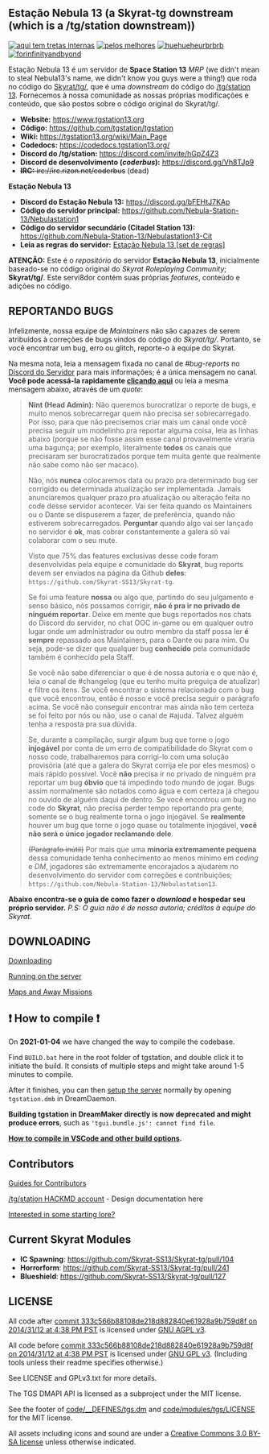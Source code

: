 ## Estação Nebula 13 (a Skyrat-tg downstream (which is a /tg/station downstream))

[![aqui tem tretas internas](http://svgur.com/i/_js.svg)](https://www.forthebadge.com) [![pelos melhores](https://svgur.com/i/_ij.svg)](https://www.forthebadge.com) [![huehueheurbrbrb](http://svgur.com/i/_kN.svg)](https://www.forthebadge.com) [![forinfinityandbyond](https://user-images.githubusercontent.com/5211576/29499758-4efff304-85e6-11e7-8267-62919c3688a9.gif)](https://www.reddit.com/r/SS13/comments/5oplxp/what_is_the_main_problem_with_byond_as_an_engine/dclbu1a) 

Estação Nebula 13 é um servidor de **Space Station 13** *MRP* (we didn't mean to steal Nebula13's name, we didn't know you guys were a thing!) que roda no código do [Skyrat/tg/](https://github.com/Skyrat-SS13/Skyrat-tg), que é uma *downstream* do código do [/tg/station 13](https://github.com/tgstation/tgstation). Fornecemos à nossa comunidade as nossas próprias modificações e conteúdo, que são postos sobre o código original do Skyrat/tg/.

* **Website:** https://www.tgstation13.org
* **Código:** https://github.com/tgstation/tgstation
* **Wiki:** https://tgstation13.org/wiki/Main_Page
* **Codedocs:** https://codedocs.tgstation13.org/
* **Discord do /tg/station:** https://discord.com/invite/hGpZ4Z3
* **Discord de desenvolvimento (*coderbus*):** https://discord.gg/Vh8TJp9
* ~~**IRC:** irc://irc.rizon.net/coderbus~~ (dead)

**Estação Nebula 13**

* **Discord do Estação Nebula 13:** https://discord.gg/bFEHtJ7KAp
* **Código do servidor principal:** https://github.com/Nebula-Station-13/Nebulastation1
* **Código do servidor secundário (Citadel Station 13):** https://github.com/Nebula-Station-13/Nebulastation13-Cit
* **Leia as regras do servidor:** [Estação Nebula 13 [set de regras]](https://docs.google.com/document/d/1Ece9htZmux2hpXwGB4aA8zGjJFYCJq0cV6T_ov56mq4/edit?usp=sharing)

**ATENÇÃO:** Este é o *repositório* do servidor **Estação Nebula 13**, inicialmente baseado-se no código original do *Skyrat Roleplaying Community*; **Skyrat/tg/**. Este servi8dor contém suas próprias *features*, conteúdo e adições no código. 

## REPORTANDO BUGS

Infelizmente, nossa equipe de *Maintainers* não são capazes de serem atribuídos à correções de bugs vindos do código do *Skyrat/tg/*. Portanto, se você encontrar um bug, erro ou glitch, reporte-o à equipe do Skyrat. 

Na mesma nota, leia a mensagem fixada no canal de *#bug-reports* no [Discord do Servidor](https://discord.gg/bFEHtJ7KAp) para mais informações; é a única mensagem no canal. **Você pode acessá-la rapidamente [clicando aqui](https://discord.com/channels/803100599305895966/828692970445602826/880816735668830269)** ou leia a mesma mensagem abaixo, através de um *quote*:

> **Nint (Head Admin):**
> Não queremos burocratizar o reporte de bugs, e muito menos sobrecarregar quem não precisa ser sobrecarregado. Por isso, para que não precisemos criar mais um canal onde você precisa seguir um modelinho pra reportar alguma coisa, leia as linhas abaixo  (porque se não fosse assim esse canal provavelmente viraria uma bagunça; por exemplo, literalmente **todos** os canais que precisaram ser burocratizados porque tem muita gente que realmente não sabe como não ser macaco).
> 
> Não, nós **nunca** colocaremos data ou prazo pra determinado bug ser corrigido ou determinada atualização ser implementada. Jamais anunciaremos qualquer prazo pra atualização ou alteração feita no code desse servidor acontecer. Vai ser feita quando os Maintainers ou o Dante se dispuserem a fazer, de preferência, quando não estiverem sobrecarregados. **Perguntar** quando algo vai ser lançado no servidor é **ok**, mas cobrar constantemente a galera só vai colaborar com o seu mute.
> 
> Visto que 75% das features exclusivas desse code foram desenvolvidas pela equipe e comunidade do **Skyrat**, bug reports devem ser enviados na página da Github **deles**: ``https://github.com/Skyrat-SS13/Skyrat-tg``.
> 
> Se foi uma feature **nossa** ou algo que, partindo do seu julgamento e senso básico, nós possamos corrigir, **não é pra ir no privado de ninguém reportar**. Deixe em mente que bugs reportados nos chats do Discord do servidor, no chat OOC in-game ou em qualquer outro lugar onde um administrador ou outro membro da staff possa ler **é sempre** repassado aos Maintainers, para o Dante ou para mim. Ou seja, pode-se dizer que qualquer bug **conhecido** pela comunidade também é conhecido pela Staff.
> 
> Se você não sabe diferenciar o que é de nossa autoria e o que não é, leia o canal de #changelog (que eu tenho muita preguiça de atualizar) e filtre os itens. Se você encontrar o sistema relacionado com o bug que você encontrou, então é nosso e você precisa seguir o parágrafo acima. Se você não conseguir encontrar mas ainda não tem certeza se foi feito por nós ou não, use o canal de #ajuda. Talvez alguém tenha a resposta pra sua dúvida. 
> 
> Se, durante a compilação, surgir algum bug que torne o jogo **injogável** por conta de um erro de compatibilidade do Skyrat com o nosso code, trabalharemos para corrigi-lo com uma solução provisória (até que a galera do Skyrat corrija ele por eles mesmos) o mais rápido possível. Você **não** precisa ir no privado de ninguém pra reportar um bug **óbvio** que tá impedindo todo mundo de jogar. Bugs assim normalmente são notados como água e com certeza já chegou no ouvido de alguém daqui de dentro. Se você encontrou um bug no code do **Skyrat**, não precisa perder tempo reportando pra gente, somente se o bug realmente torna o jogo injogável. Se **realmente** houver um bug que torne o jogo quase ou totalmente injogável, **você não será o único jogador reclamando dele**.
> 
> ~~(Parágrafo inútil)~~ Por mais que uma **minoria extremamente pequena** dessa comunidade tenha conhecimento ao menos mínimo em *coding* e *DM*, jogadores são extremamente encorajados a ajudarem no desenvolvimento do servidor com correções e contribuições; 
> ``https://github.com/Nebula-Station-13/Nebulastation13``.

**Abaixo encontra-se o guia de como fazer o *download* e hospedar seu próprio servidor.** *P.S: O guia não é de nossa autoria; créditos à equipe do Skyrat*.

## DOWNLOADING
[Downloading](.github/guides/DOWNLOADING.md)

[Running on the server](.github/guides/RUNNING_A_SERVER.md)

[Maps and Away Missions](.github/guides/MAPS_AND_AWAY_MISSIONS.md)

## :exclamation: How to compile :exclamation:

On **2021-01-04** we have changed the way to compile the codebase.

Find `BUILD.bat` here in the root folder of tgstation, and double click it to initiate the build. It consists of multiple steps and might take around 1-5 minutes to compile.

After it finishes, you can then [setup the server](.github/RUNNING_A_SERVER.md) normally by opening `tgstation.dmb` in DreamDaemon.

**Building tgstation in DreamMaker directly is now deprecated and might produce errors**, such as `'tgui.bundle.js': cannot find file`.

**[How to compile in VSCode and other build options](tools/build/README.md).**

## Contributors
[Guides for Contributors](.github/CONTRIBUTING.md)

[/tg/station HACKMD account](https://hackmd.io/@tgstation) - Design documentation here

[Interested in some starting lore?](https://github.com/tgstation/common_core)

## Current Skyrat Modules
* **IC Spawning**: https://github.com/Skyrat-SS13/Skyrat-tg/pull/104
* **Horrorform**: https://github.com/Skyrat-SS13/Skyrat-tg/pull/241
* **Blueshield**: https://github.com/Skyrat-SS13/Skyrat-tg/pull/127

## LICENSE

All code after [commit 333c566b88108de218d882840e61928a9b759d8f on 2014/31/12 at 4:38 PM PST](https://github.com/tgstation/tgstation/commit/333c566b88108de218d882840e61928a9b759d8f) is licensed under [GNU AGPL v3](https://www.gnu.org/licenses/agpl-3.0.html).

All code before [commit 333c566b88108de218d882840e61928a9b759d8f on 2014/31/12 at 4:38 PM PST](https://github.com/tgstation/tgstation/commit/333c566b88108de218d882840e61928a9b759d8f) is licensed under [GNU GPL v3](https://www.gnu.org/licenses/gpl-3.0.html).
(Including tools unless their readme specifies otherwise.)

See LICENSE and GPLv3.txt for more details.

The TGS DMAPI API is licensed as a subproject under the MIT license.

See the footer of [code/__DEFINES/tgs.dm](./code/__DEFINES/tgs.dm) and [code/modules/tgs/LICENSE](./code/modules/tgs/LICENSE) for the MIT license.

All assets including icons and sound are under a [Creative Commons 3.0 BY-SA license](https://creativecommons.org/licenses/by-sa/3.0/) unless otherwise indicated.
